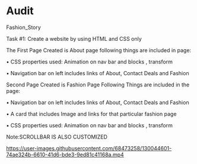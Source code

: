 # Audit
Fashion_Story

Task #1: Create a website by using HTML and CSS only

The First Page Created is About page following things are included in page:

• CSS properties used: Animation on nav bar and blocks , transform

• Navigation bar on left includes links of About, Contact Deals and Fashion

Second Page Created is Fashion Page Following Things are included in the page:

• Navigation bar on left includes links of About, Contact Deals and Fashion

• A card that includes Image and links for that particular fashion page

• CSS properties used: Animation on nav bar and blocks , transform

Note:SCROLLBAR IS ALSO CUSTOMIZED


https://user-images.githubusercontent.com/68473258/130044601-74ae324b-6610-41d6-bde3-9ed81c41168a.mp4

